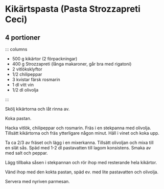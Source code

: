 # Kikärtspasta (Pasta Strozzapreti Ceci)

## 4 portioner

::: columns

-   500 g kikärtor (2 förpackningar)
-   400 g Strozzapreti (långa makaroner, går bra med rigatoni)
-   2 vitlöksklyftor
-   1/2 chilipeppar
-   3 kvistar färsk rosmarin
-   1 dl vitt vin
-   1/2 dl olivolja

:::

Skölj kikärtorna och låt rinna av.

Koka pastan.

Hacka vitlök, chilipeppar och rosmarin. Fräs i en stekpanna med olivolja. Tillsätt
kikärtorna och fräs ytterligare någon minut. Häll i vinet och koka upp.

Ta ca 2/3 av fräset och lägg i en mixerkanna. Tillsätt olivoljan och mixa till en slät
sås. Späd med 1-2 dl pastavatten till lagom konsistens. Smaka av med salt och peppar.

Lägg tillbaka såsen i stekpannan och rör ihop med resterande hela kikärtor.

Vänd ihop med den kokta pastan, späd ev. med lite pastavatten och olivolja.

Servera med nyriven parmesan.
